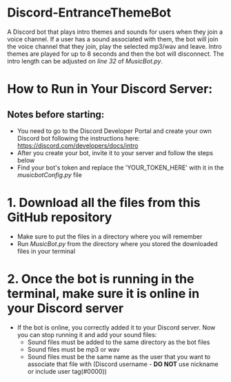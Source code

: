 # Discord-EntranceThemeBot
A Discord bot that plays intro themes and sounds for users when they join a voice channel. If a user has a sound associated with them, the bot will join the voice channel that they join, play the selected mp3/wav and leave. Intro themes are played for up to 8 seconds and then the bot will disconnect. The intro length can be adjusted on *line 32* of *MusicBot.py*.   

# How to Run in Your Discord Server:

## Notes before starting:
* You need to go to the Discord Developer Portal and create your own Discord bot following the instructions here: https://discord.com/developers/docs/intro
* After you create your bot, invite it to your server and follow the steps below
* Find your bot's token and replace the 'YOUR_TOKEN_HERE' with it in the *musicbotConfig.py* file

# 1. Download all the files from this GitHub repository
  * Make sure to put the files in a directory where you will remember
  * Run *MusicBot.py* from the directory where you stored the downloaded files in your terminal

# 2. Once the bot is running in the terminal, make sure it is online in your Discord server
  * If the bot is online, you correctly added it to your Discord server. Now you can stop running it and add your sound files:
    * Sound files must be added to the same directory as the bot files
    * Sound files must be mp3 or wav
    * Sound files must be the same name as the user that you want to associate that file with (Discord username - **DO NOT** use nickname or include user tag(#0000))
